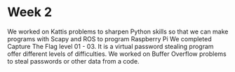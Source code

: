 # Week 2

We worked on Kattis problems to sharpen Python skills so that we can make programs with
Scapy and ROS to program Raspberry Pi
We completed Capture The Flag level 01 - 03. It is a virtual password stealing program 
offer different
levels of difficulties. 
We worked on Buffer Overflow problems to steal passwords or other data from a code.

